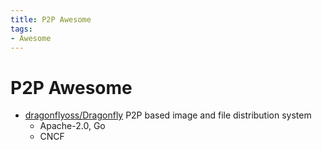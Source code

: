 ```yaml
---
title: P2P Awesome
tags:
- Awesome
---
```


# P2P Awesome

- [dragonflyoss/Dragonfly](https://github.com/dragonflyoss/Dragonfly)
  P2P based image and file distribution system
  - Apache-2.0, Go
  - CNCF
